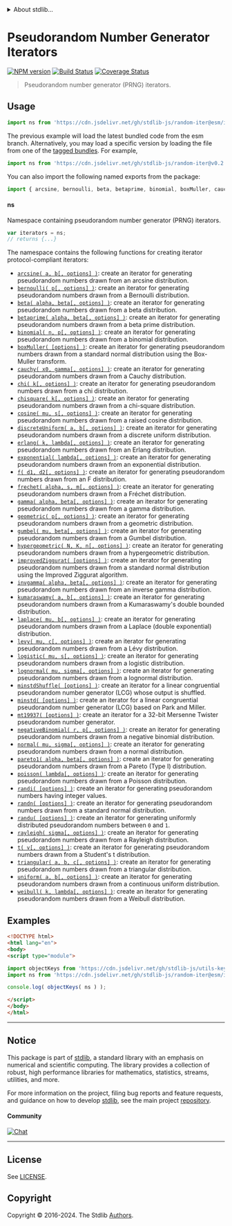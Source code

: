 <!--

@license Apache-2.0

Copyright (c) 2018 The Stdlib Authors.

Licensed under the Apache License, Version 2.0 (the "License");
you may not use this file except in compliance with the License.
You may obtain a copy of the License at

   http://www.apache.org/licenses/LICENSE-2.0

Unless required by applicable law or agreed to in writing, software
distributed under the License is distributed on an "AS IS" BASIS,
WITHOUT WARRANTIES OR CONDITIONS OF ANY KIND, either express or implied.
See the License for the specific language governing permissions and
limitations under the License.

-->


<details>
  <summary>
    About stdlib...
  </summary>
  <p>We believe in a future in which the web is a preferred environment for numerical computation. To help realize this future, we've built stdlib. stdlib is a standard library, with an emphasis on numerical and scientific computation, written in JavaScript (and C) for execution in browsers and in Node.js.</p>
  <p>The library is fully decomposable, being architected in such a way that you can swap out and mix and match APIs and functionality to cater to your exact preferences and use cases.</p>
  <p>When you use stdlib, you can be absolutely certain that you are using the most thorough, rigorous, well-written, studied, documented, tested, measured, and high-quality code out there.</p>
  <p>To join us in bringing numerical computing to the web, get started by checking us out on <a href="https://github.com/stdlib-js/stdlib">GitHub</a>, and please consider <a href="https://opencollective.com/stdlib">financially supporting stdlib</a>. We greatly appreciate your continued support!</p>
</details>

# Pseudorandom Number Generator Iterators

[![NPM version][npm-image]][npm-url] [![Build Status][test-image]][test-url] [![Coverage Status][coverage-image]][coverage-url] <!-- [![dependencies][dependencies-image]][dependencies-url] -->

> Pseudorandom number generator (PRNG) iterators.



<section class="usage">

## Usage

```javascript
import ns from 'https://cdn.jsdelivr.net/gh/stdlib-js/random-iter@esm/index.mjs';
```
The previous example will load the latest bundled code from the esm branch. Alternatively, you may load a specific version by loading the file from one of the [tagged bundles](https://github.com/stdlib-js/random-iter/tags). For example,

```javascript
import ns from 'https://cdn.jsdelivr.net/gh/stdlib-js/random-iter@v0.2.0-esm/index.mjs';
```

You can also import the following named exports from the package:

```javascript
import { arcsine, bernoulli, beta, betaprime, binomial, boxMuller, cauchy, chi, chisquare, cosine, discreteUniform, erlang, exponential, f, frechet, gamma, geometric, gumbel, hypergeometric, improvedZiggurat, invgamma, kumaraswamy, laplace, levy, logistic, lognormal, minstd, minstdShuffle, mt19937, negativeBinomial, normal, pareto1, poisson, randi, randn, randu, rayleigh, t, triangular, uniform, weibull } from 'https://cdn.jsdelivr.net/gh/stdlib-js/random-iter@esm/index.mjs';
```

#### ns

Namespace containing pseudorandom number generator (PRNG) iterators.

```javascript
var iterators = ns;
// returns {...}
```

The namespace contains the following functions for creating iterator protocol-compliant iterators:

<!-- <toc pattern="*"> -->

<div class="namespace-toc">

-   <span class="signature">[`arcsine( a, b[, options] )`][@stdlib/random/iter/arcsine]</span><span class="delimiter">: </span><span class="description">create an iterator for generating pseudorandom numbers drawn from an arcsine distribution.</span>
-   <span class="signature">[`bernoulli( p[, options] )`][@stdlib/random/iter/bernoulli]</span><span class="delimiter">: </span><span class="description">create an iterator for generating pseudorandom numbers drawn from a Bernoulli distribution.</span>
-   <span class="signature">[`beta( alpha, beta[, options] )`][@stdlib/random/iter/beta]</span><span class="delimiter">: </span><span class="description">create an iterator for generating pseudorandom numbers drawn from a beta distribution.</span>
-   <span class="signature">[`betaprime( alpha, beta[, options] )`][@stdlib/random/iter/betaprime]</span><span class="delimiter">: </span><span class="description">create an iterator for generating pseudorandom numbers drawn from a beta prime distribution.</span>
-   <span class="signature">[`binomial( n, p[, options] )`][@stdlib/random/iter/binomial]</span><span class="delimiter">: </span><span class="description">create an iterator for generating pseudorandom numbers drawn from a binomial distribution.</span>
-   <span class="signature">[`boxMuller( [options] )`][@stdlib/random/iter/box-muller]</span><span class="delimiter">: </span><span class="description">create an iterator for generating pseudorandom numbers drawn from a standard normal distribution using the Box-Muller transform.</span>
-   <span class="signature">[`cauchy( x0, gamma[, options] )`][@stdlib/random/iter/cauchy]</span><span class="delimiter">: </span><span class="description">create an iterator for generating pseudorandom numbers drawn from a Cauchy distribution.</span>
-   <span class="signature">[`chi( k[, options] )`][@stdlib/random/iter/chi]</span><span class="delimiter">: </span><span class="description">create an iterator for generating pseudorandom numbers drawn from a chi distribution.</span>
-   <span class="signature">[`chisquare( k[, options] )`][@stdlib/random/iter/chisquare]</span><span class="delimiter">: </span><span class="description">create an iterator for generating pseudorandom numbers drawn from a chi-square distribution.</span>
-   <span class="signature">[`cosine( mu, s[, options] )`][@stdlib/random/iter/cosine]</span><span class="delimiter">: </span><span class="description">create an iterator for generating pseudorandom numbers drawn from a raised cosine distribution.</span>
-   <span class="signature">[`discreteUniform( a, b[, options] )`][@stdlib/random/iter/discrete-uniform]</span><span class="delimiter">: </span><span class="description">create an iterator for generating pseudorandom numbers drawn from a discrete uniform distribution.</span>
-   <span class="signature">[`erlang( k, lambda[, options] )`][@stdlib/random/iter/erlang]</span><span class="delimiter">: </span><span class="description">create an iterator for generating pseudorandom numbers drawn from an Erlang distribution.</span>
-   <span class="signature">[`exponential( lambda[, options] )`][@stdlib/random/iter/exponential]</span><span class="delimiter">: </span><span class="description">create an iterator for generating pseudorandom numbers drawn from an exponential distribution.</span>
-   <span class="signature">[`f( d1, d2[, options] )`][@stdlib/random/iter/f]</span><span class="delimiter">: </span><span class="description">create an iterator for generating pseudorandom numbers drawn from an F distribution.</span>
-   <span class="signature">[`frechet( alpha, s, m[, options] )`][@stdlib/random/iter/frechet]</span><span class="delimiter">: </span><span class="description">create an iterator for generating pseudorandom numbers drawn from a Fréchet distribution.</span>
-   <span class="signature">[`gamma( alpha, beta[, options] )`][@stdlib/random/iter/gamma]</span><span class="delimiter">: </span><span class="description">create an iterator for generating pseudorandom numbers drawn from a gamma distribution.</span>
-   <span class="signature">[`geometric( p[, options] )`][@stdlib/random/iter/geometric]</span><span class="delimiter">: </span><span class="description">create an iterator for generating pseudorandom numbers drawn from a geometric distribution.</span>
-   <span class="signature">[`gumbel( mu, beta[, options] )`][@stdlib/random/iter/gumbel]</span><span class="delimiter">: </span><span class="description">create an iterator for generating pseudorandom numbers drawn from a Gumbel distribution.</span>
-   <span class="signature">[`hypergeometric( N, K, n[, options] )`][@stdlib/random/iter/hypergeometric]</span><span class="delimiter">: </span><span class="description">create an iterator for generating pseudorandom numbers drawn from a hypergeometric distribution.</span>
-   <span class="signature">[`improvedZiggurat( [options] )`][@stdlib/random/iter/improved-ziggurat]</span><span class="delimiter">: </span><span class="description">create an iterator for generating pseudorandom numbers drawn from a standard normal distribution using the Improved Ziggurat algorithm.</span>
-   <span class="signature">[`invgamma( alpha, beta[, options] )`][@stdlib/random/iter/invgamma]</span><span class="delimiter">: </span><span class="description">create an iterator for generating pseudorandom numbers drawn from an inverse gamma distribution.</span>
-   <span class="signature">[`kumaraswamy( a, b[, options] )`][@stdlib/random/iter/kumaraswamy]</span><span class="delimiter">: </span><span class="description">create an iterator for generating pseudorandom numbers drawn from a Kumaraswamy's double bounded distribution.</span>
-   <span class="signature">[`laplace( mu, b[, options] )`][@stdlib/random/iter/laplace]</span><span class="delimiter">: </span><span class="description">create an iterator for generating pseudorandom numbers drawn from a Laplace (double exponential) distribution.</span>
-   <span class="signature">[`levy( mu, c[, options] )`][@stdlib/random/iter/levy]</span><span class="delimiter">: </span><span class="description">create an iterator for generating pseudorandom numbers drawn from a Lévy distribution.</span>
-   <span class="signature">[`logistic( mu, s[, options] )`][@stdlib/random/iter/logistic]</span><span class="delimiter">: </span><span class="description">create an iterator for generating pseudorandom numbers drawn from a logistic distribution.</span>
-   <span class="signature">[`lognormal( mu, sigma[, options] )`][@stdlib/random/iter/lognormal]</span><span class="delimiter">: </span><span class="description">create an iterator for generating pseudorandom numbers drawn from a lognormal distribution.</span>
-   <span class="signature">[`minstdShuffle( [options] )`][@stdlib/random/iter/minstd-shuffle]</span><span class="delimiter">: </span><span class="description">create an iterator for a linear congruential pseudorandom number generator (LCG) whose output is shuffled.</span>
-   <span class="signature">[`minstd( [options] )`][@stdlib/random/iter/minstd]</span><span class="delimiter">: </span><span class="description">create an iterator for a linear congruential pseudorandom number generator (LCG) based on Park and Miller.</span>
-   <span class="signature">[`mt19937( [options] )`][@stdlib/random/iter/mt19937]</span><span class="delimiter">: </span><span class="description">create an iterator for a 32-bit Mersenne Twister pseudorandom number generator.</span>
-   <span class="signature">[`negativeBinomial( r, p[, options] )`][@stdlib/random/iter/negative-binomial]</span><span class="delimiter">: </span><span class="description">create an iterator for generating pseudorandom numbers drawn from a negative binomial distribution.</span>
-   <span class="signature">[`normal( mu, sigma[, options] )`][@stdlib/random/iter/normal]</span><span class="delimiter">: </span><span class="description">create an iterator for generating pseudorandom numbers drawn from a normal distribution.</span>
-   <span class="signature">[`pareto1( alpha, beta[, options] )`][@stdlib/random/iter/pareto-type1]</span><span class="delimiter">: </span><span class="description">create an iterator for generating pseudorandom numbers drawn from a Pareto (Type I) distribution.</span>
-   <span class="signature">[`poisson( lambda[, options] )`][@stdlib/random/iter/poisson]</span><span class="delimiter">: </span><span class="description">create an iterator for generating pseudorandom numbers drawn from a Poisson distribution.</span>
-   <span class="signature">[`randi( [options] )`][@stdlib/random/iter/randi]</span><span class="delimiter">: </span><span class="description">create an iterator for generating pseudorandom numbers having integer values.</span>
-   <span class="signature">[`randn( [options] )`][@stdlib/random/iter/randn]</span><span class="delimiter">: </span><span class="description">create an iterator for generating pseudorandom numbers drawn from a standard normal distribution.</span>
-   <span class="signature">[`randu( [options] )`][@stdlib/random/iter/randu]</span><span class="delimiter">: </span><span class="description">create an iterator for generating uniformly distributed pseudorandom numbers between `0` and `1`.</span>
-   <span class="signature">[`rayleigh( sigma[, options] )`][@stdlib/random/iter/rayleigh]</span><span class="delimiter">: </span><span class="description">create an iterator for generating pseudorandom numbers drawn from a Rayleigh distribution.</span>
-   <span class="signature">[`t( v[, options] )`][@stdlib/random/iter/t]</span><span class="delimiter">: </span><span class="description">create an iterator for generating pseudorandom numbers drawn from a Student's t distribution.</span>
-   <span class="signature">[`triangular( a, b, c[, options] )`][@stdlib/random/iter/triangular]</span><span class="delimiter">: </span><span class="description">create an iterator for generating pseudorandom numbers drawn from a triangular distribution.</span>
-   <span class="signature">[`uniform( a, b[, options] )`][@stdlib/random/iter/uniform]</span><span class="delimiter">: </span><span class="description">create an iterator for generating pseudorandom numbers drawn from a continuous uniform distribution.</span>
-   <span class="signature">[`weibull( k, lambda[, options] )`][@stdlib/random/iter/weibull]</span><span class="delimiter">: </span><span class="description">create an iterator for generating pseudorandom numbers drawn from a Weibull distribution.</span>

</div>

<!-- </toc> -->

</section>

<!-- /.usage -->

<section class="examples">

## Examples

<!-- TODO: better examples -->

<!-- eslint no-undef: "error" -->

```html
<!DOCTYPE html>
<html lang="en">
<body>
<script type="module">

import objectKeys from 'https://cdn.jsdelivr.net/gh/stdlib-js/utils-keys@esm/index.mjs';
import ns from 'https://cdn.jsdelivr.net/gh/stdlib-js/random-iter@esm/index.mjs';

console.log( objectKeys( ns ) );

</script>
</body>
</html>
```

</section>

<!-- /.examples -->

<!-- Section for related `stdlib` packages. Do not manually edit this section, as it is automatically populated. -->

<section class="related">

</section>

<!-- /.related -->

<!-- Section for all links. Make sure to keep an empty line after the `section` element and another before the `/section` close. -->


<section class="main-repo" >

* * *

## Notice

This package is part of [stdlib][stdlib], a standard library with an emphasis on numerical and scientific computing. The library provides a collection of robust, high performance libraries for mathematics, statistics, streams, utilities, and more.

For more information on the project, filing bug reports and feature requests, and guidance on how to develop [stdlib][stdlib], see the main project [repository][stdlib].

#### Community

[![Chat][chat-image]][chat-url]

---

## License

See [LICENSE][stdlib-license].


## Copyright

Copyright &copy; 2016-2024. The Stdlib [Authors][stdlib-authors].

</section>

<!-- /.stdlib -->

<!-- Section for all links. Make sure to keep an empty line after the `section` element and another before the `/section` close. -->

<section class="links">

[npm-image]: http://img.shields.io/npm/v/@stdlib/random-iter.svg
[npm-url]: https://npmjs.org/package/@stdlib/random-iter

[test-image]: https://github.com/stdlib-js/random-iter/actions/workflows/test.yml/badge.svg?branch=v0.2.0
[test-url]: https://github.com/stdlib-js/random-iter/actions/workflows/test.yml?query=branch:v0.2.0

[coverage-image]: https://img.shields.io/codecov/c/github/stdlib-js/random-iter/main.svg
[coverage-url]: https://codecov.io/github/stdlib-js/random-iter?branch=main

<!--

[dependencies-image]: https://img.shields.io/david/stdlib-js/random-iter.svg
[dependencies-url]: https://david-dm.org/stdlib-js/random-iter/main

-->

[chat-image]: https://img.shields.io/gitter/room/stdlib-js/stdlib.svg
[chat-url]: https://app.gitter.im/#/room/#stdlib-js_stdlib:gitter.im

[stdlib]: https://github.com/stdlib-js/stdlib

[stdlib-authors]: https://github.com/stdlib-js/stdlib/graphs/contributors

[umd]: https://github.com/umdjs/umd
[es-module]: https://developer.mozilla.org/en-US/docs/Web/JavaScript/Guide/Modules

[deno-url]: https://github.com/stdlib-js/random-iter/tree/deno
[deno-readme]: https://github.com/stdlib-js/random-iter/blob/deno/README.md
[umd-url]: https://github.com/stdlib-js/random-iter/tree/umd
[umd-readme]: https://github.com/stdlib-js/random-iter/blob/umd/README.md
[esm-url]: https://github.com/stdlib-js/random-iter/tree/esm
[esm-readme]: https://github.com/stdlib-js/random-iter/blob/esm/README.md
[branches-url]: https://github.com/stdlib-js/random-iter/blob/main/branches.md

[stdlib-license]: https://raw.githubusercontent.com/stdlib-js/random-iter/main/LICENSE

<!-- <toc-links> -->

[@stdlib/random/iter/arcsine]: https://github.com/stdlib-js/random-iter-arcsine/tree/esm

[@stdlib/random/iter/bernoulli]: https://github.com/stdlib-js/random-iter-bernoulli/tree/esm

[@stdlib/random/iter/beta]: https://github.com/stdlib-js/random-iter-beta/tree/esm

[@stdlib/random/iter/betaprime]: https://github.com/stdlib-js/random-iter-betaprime/tree/esm

[@stdlib/random/iter/binomial]: https://github.com/stdlib-js/random-iter-binomial/tree/esm

[@stdlib/random/iter/box-muller]: https://github.com/stdlib-js/random-iter-box-muller/tree/esm

[@stdlib/random/iter/cauchy]: https://github.com/stdlib-js/random-iter-cauchy/tree/esm

[@stdlib/random/iter/chi]: https://github.com/stdlib-js/random-iter-chi/tree/esm

[@stdlib/random/iter/chisquare]: https://github.com/stdlib-js/random-iter-chisquare/tree/esm

[@stdlib/random/iter/cosine]: https://github.com/stdlib-js/random-iter-cosine/tree/esm

[@stdlib/random/iter/discrete-uniform]: https://github.com/stdlib-js/random-iter-discrete-uniform/tree/esm

[@stdlib/random/iter/erlang]: https://github.com/stdlib-js/random-iter-erlang/tree/esm

[@stdlib/random/iter/exponential]: https://github.com/stdlib-js/random-iter-exponential/tree/esm

[@stdlib/random/iter/f]: https://github.com/stdlib-js/random-iter-f/tree/esm

[@stdlib/random/iter/frechet]: https://github.com/stdlib-js/random-iter-frechet/tree/esm

[@stdlib/random/iter/gamma]: https://github.com/stdlib-js/random-iter-gamma/tree/esm

[@stdlib/random/iter/geometric]: https://github.com/stdlib-js/random-iter-geometric/tree/esm

[@stdlib/random/iter/gumbel]: https://github.com/stdlib-js/random-iter-gumbel/tree/esm

[@stdlib/random/iter/hypergeometric]: https://github.com/stdlib-js/random-iter-hypergeometric/tree/esm

[@stdlib/random/iter/improved-ziggurat]: https://github.com/stdlib-js/random-iter-improved-ziggurat/tree/esm

[@stdlib/random/iter/invgamma]: https://github.com/stdlib-js/random-iter-invgamma/tree/esm

[@stdlib/random/iter/kumaraswamy]: https://github.com/stdlib-js/random-iter-kumaraswamy/tree/esm

[@stdlib/random/iter/laplace]: https://github.com/stdlib-js/random-iter-laplace/tree/esm

[@stdlib/random/iter/levy]: https://github.com/stdlib-js/random-iter-levy/tree/esm

[@stdlib/random/iter/logistic]: https://github.com/stdlib-js/random-iter-logistic/tree/esm

[@stdlib/random/iter/lognormal]: https://github.com/stdlib-js/random-iter-lognormal/tree/esm

[@stdlib/random/iter/minstd-shuffle]: https://github.com/stdlib-js/random-iter-minstd-shuffle/tree/esm

[@stdlib/random/iter/minstd]: https://github.com/stdlib-js/random-iter-minstd/tree/esm

[@stdlib/random/iter/mt19937]: https://github.com/stdlib-js/random-iter-mt19937/tree/esm

[@stdlib/random/iter/negative-binomial]: https://github.com/stdlib-js/random-iter-negative-binomial/tree/esm

[@stdlib/random/iter/normal]: https://github.com/stdlib-js/random-iter-normal/tree/esm

[@stdlib/random/iter/pareto-type1]: https://github.com/stdlib-js/random-iter-pareto-type1/tree/esm

[@stdlib/random/iter/poisson]: https://github.com/stdlib-js/random-iter-poisson/tree/esm

[@stdlib/random/iter/randi]: https://github.com/stdlib-js/random-iter-randi/tree/esm

[@stdlib/random/iter/randn]: https://github.com/stdlib-js/random-iter-randn/tree/esm

[@stdlib/random/iter/randu]: https://github.com/stdlib-js/random-iter-randu/tree/esm

[@stdlib/random/iter/rayleigh]: https://github.com/stdlib-js/random-iter-rayleigh/tree/esm

[@stdlib/random/iter/t]: https://github.com/stdlib-js/random-iter-t/tree/esm

[@stdlib/random/iter/triangular]: https://github.com/stdlib-js/random-iter-triangular/tree/esm

[@stdlib/random/iter/uniform]: https://github.com/stdlib-js/random-iter-uniform/tree/esm

[@stdlib/random/iter/weibull]: https://github.com/stdlib-js/random-iter-weibull/tree/esm

<!-- </toc-links> -->

</section>

<!-- /.links -->
